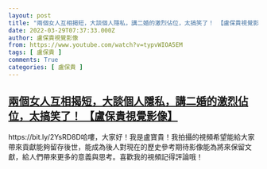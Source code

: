 ```yaml
---
layout: post
title: "兩個女人互相揭短，大談個人隱私，講二婚的激烈佔位，太搞笑了！ 【盧保貴視覺影像】"
date: 2022-03-29T07:37:33.000Z
author: 盧保貴視覺影像
from: https://www.youtube.com/watch?v=typvWIOA5EM
tags: [ 盧保貴 ]
comments: True
categories: [ 盧保貴 ]
---
```

<!--1648539453000-->
[兩個女人互相揭短，大談個人隱私，講二婚的激烈佔位，太搞笑了！ 【盧保貴視覺影像】](https://www.youtube.com/watch?v=typvWIOA5EM)
------

<div>
https://bit.ly/2YsRD8D哈嘍，大家好！我是盧寶貴！我拍攝的視頻希望能給大家帶來貢獻能夠留存後世，能成為後人對現在的歷史參考期待影像能為將來保留文獻，給人們帶來更多的意義與思考。喜歡我的視頻記得評論哦！
</div>
